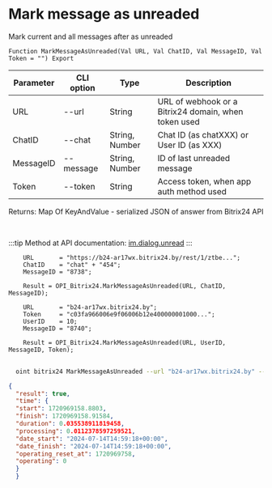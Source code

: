 ﻿---
sidebar_position: 7
---

# Mark message as unreaded
 Mark current and all messages after as unreaded



`Function MarkMessageAsUnreaded(Val URL, Val ChatID, Val MessageID, Val Token = "") Export`

  | Parameter | CLI option | Type | Description |
  |-|-|-|-|
  | URL | --url | String | URL of webhook or a Bitrix24 domain, when token used |
  | ChatID | --chat | String, Number | Chat ID (as chatXXX) or User ID (as XXX) |
  | MessageID | --message | String, Number | ID of last unreaded message |
  | Token | --token | String | Access token, when app auth method used |

  
  Returns:  Map Of KeyAndValue - serialized JSON of answer from Bitrix24 API

<br/>

:::tip
Method at API documentation: [im.dialog.unread](https://dev.1c-bitrix.ru/learning/course/?COURSE_ID=93&LESSON_ID=12055)
:::
<br/>


```bsl title="Code example"
    URL       = "https://b24-ar17wx.bitrix24.by/rest/1/ztbe...";
    ChatID    = "chat" + "454";
    MessageID = "8738";

    Result = OPI_Bitrix24.MarkMessageAsUnreaded(URL, ChatID, MessageID);

    URL       = "b24-ar17wx.bitrix24.by";
    Token     = "c03fa966006e9f06006b12e400000001000...";
    UserID    = 10;
    MessageID = "8740";

    Result = OPI_Bitrix24.MarkMessageAsUnreaded(URL, UserID, MessageID, Token);
```



```sh title="CLI command example"
    
  oint bitrix24 MarkMessageAsUnreaded --url "b24-ar17wx.bitrix24.by" --chat "chat + 450" --message "8684" --token "fe3fa966006e9f06006b12e400000001000..."

```

```json title="Result"
{
  "result": true,
  "time": {
  "start": 1720969158.8803,
  "finish": 1720969158.91584,
  "duration": 0.035538911819458,
  "processing": 0.0112378597259521,
  "date_start": "2024-07-14T14:59:18+00:00",
  "date_finish": "2024-07-14T14:59:18+00:00",
  "operating_reset_at": 1720969758,
  "operating": 0
  }
  }
```
